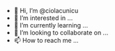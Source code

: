 - 👋 Hi, I’m @ciolacunicu
- 👀 I’m interested in ...
- 🌱 I’m currently learning ...
- 💞️ I’m looking to collaborate on ...
- 📫 How to reach me ...

<!---
ciolacunicu/ciolacunicu is a ✨ special ✨ repository because its `README.md` (this file) appears on your GitHub profile.
You can click the Preview link to take a look at your changes.
--->
